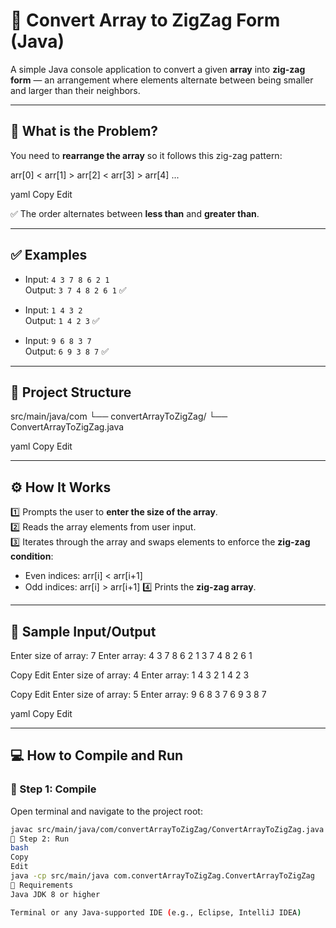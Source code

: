 # 🔁 Convert Array to ZigZag Form (Java)

A simple Java console application to convert a given **array** into **zig-zag form** — an arrangement where elements alternate between being smaller and larger than their neighbors.

---

## 📘 What is the Problem?

You need to **rearrange the array** so it follows this zig-zag pattern:

arr[0] < arr[1] > arr[2] < arr[3] > arr[4] ...

yaml
Copy
Edit

✅ The order alternates between **less than** and **greater than**.

---

## ✅ Examples

- Input: `4 3 7 8 6 2 1`  
  Output: `3 7 4 8 2 6 1` ✅  

- Input: `1 4 3 2`  
  Output: `1 4 2 3` ✅  

- Input: `9 6 8 3 7`  
  Output: `6 9 3 8 7` ✅  

---

## 📂 Project Structure

src/main/java/com
└── convertArrayToZigZag/
└── ConvertArrayToZigZag.java

yaml
Copy
Edit

---

## ⚙️ How It Works

1️⃣ Prompts the user to **enter the size of the array**.  
2️⃣ Reads the array elements from user input.  
3️⃣ Iterates through the array and swaps elements to enforce the **zig-zag condition**:
   - Even indices: arr[i] < arr[i+1]
   - Odd indices: arr[i] > arr[i+1]
4️⃣ Prints the **zig-zag array**.

---

## 🧪 Sample Input/Output

Enter size of array:
7
Enter array:
4 3 7 8 6 2 1
3 7 4 8 2 6 1

Copy
Edit
Enter size of array:
4
Enter array:
1 4 3 2
1 4 2 3

Copy
Edit
Enter size of array:
5
Enter array:
9 6 8 3 7
6 9 3 8 7

yaml
Copy
Edit

---

## 💻 How to Compile and Run

### 📍 Step 1: Compile

Open terminal and navigate to the project root:

```bash
javac src/main/java/com/convertArrayToZigZag/ConvertArrayToZigZag.java
📍 Step 2: Run
bash
Copy
Edit
java -cp src/main/java com.convertArrayToZigZag.ConvertArrayToZigZag
📎 Requirements
Java JDK 8 or higher

Terminal or any Java-supported IDE (e.g., Eclipse, IntelliJ IDEA)
